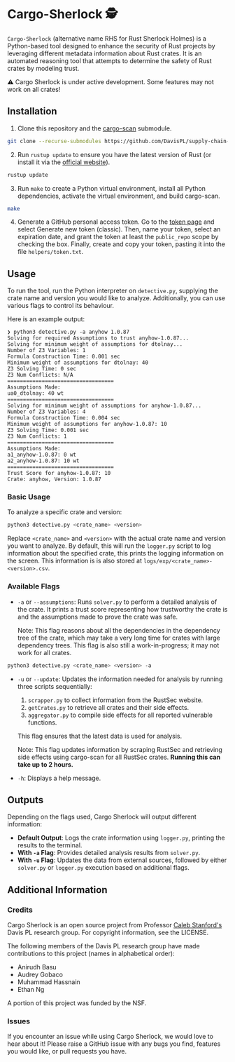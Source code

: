 # Cargo-Sherlock 🕵️
`Cargo-Sherlock` (alternative name RHS for Rust Sherlock Holmes) is a Python-based tool designed to enhance the security of Rust projects by leveraging different metadata information about Rust crates. It is an automated reasoning tool that attempts to determine the safety of Rust crates by modeling trust. 

⚠️ Cargo Sherlock is under active development. Some features may not work on all crates!

## Installation

1. Clone this repository and the [cargo-scan](https://github.com/PLSysSec/cargo-scan) submodule.
```Bash
git clone --recurse-submodules https://github.com/DavisPL/supply-chain-trust.git
```
2. Run `rustup update` to ensure you have the latest version of Rust (or install it via the [official website]((https://www.rust-lang.org/tools/install))).
```Bash
rustup update
```
3. Run `make` to create a Python virtual environment, install all Python dependencies, activate the virtual environment, and build cargo-scan.
```Bash
make
```
4. Generate a GitHub personal access token. Go to the [token page](https://github.com/settings/tokens/new) and select Generate new token (classic). Then, name your token, select an expiration date, and grant the token at least the `public_repo` scope by checking the box. Finally, create and copy your token, pasting it into the file `helpers/token.txt`.

## Usage
To run the tool, run the Python interpreter on `detective.py`, supplying the crate name and version you would like to analyze. Additionally, you can use various flags to control its behaviour. 

Here is an example output:
```
❯ python3 detective.py -a anyhow 1.0.87
Solving for required Assumptions to trust anyhow-1.0.87...
Solving for minimum weight of assumptions for dtolnay...
Number of Z3 Variables: 1
Formula Construction Time: 0.001 sec
Minimum weight of assumptions for dtolnay: 40
Z3 Solving Time: 0 sec
Z3 Num Conflicts: N/A
==================================
Assumptions Made:
ua0_dtolnay: 40 wt
==================================
Solving for minimum weight of assumptions for anyhow-1.0.87...
Number of Z3 Variables: 4
Formula Construction Time: 0.004 sec
Minimum weight of assumptions for anyhow-1.0.87: 10
Z3 Solving Time: 0.001 sec
Z3 Num Conflicts: 1
==================================
Assumptions Made:
a1_anyhow-1.0.87: 0 wt
a2_anyhow-1.0.87: 10 wt
==================================
Trust Score for anyhow-1.0.87: 10
Crate: anyhow, Version: 1.0.87
```

### Basic Usage

To analyze a specific crate and version:

```bash
python3 detective.py <crate_name> <version>
```

Replace `<crate_name>` and `<version>` with the actual crate name and version you want to analyze. By default, this will run the `logger.py` script to log information about the specified crate, this prints the logging information on the screen. This information is is also stored at `logs/exp/<crate_name>-<version>.csv`.

### Available Flags

- `-a` or `--assumptions`: Runs `solver.py` to perform a detailed analysis of the crate. It prints a trust score representing how trustworthy the crate is and the assumptions made to prove the crate was safe.
  
  Note: This flag reasons about all the dependencies in the dependency tree of the crate, which may take a very long time for crates with large dependency trees. This flag is also still a work-in-progress; it may not work for all crates.


```bash
python3 detective.py <crate_name> <version> -a
```

- `-u` or `--update`: Updates the information needed for analysis by running three scripts sequentially:
  1. `scrapper.py` to collect information from the RustSec website.
  2. `getCrates.py` to retrieve all crates and their side effects.
  3. `aggregator.py` to compile side effects for all reported vulnerable functions.
  
  This flag ensures that the latest data is used for analysis.
  
  Note: This flag updates information by scraping RustSec and retrieving side effects using cargo-scan for all RustSec crates. **Running this can take up to 2 hours.**

- `-h`: Displays a help message.

## Outputs

Depending on the flags used, Cargo Sherlock will output different information:
- **Default Output**: Logs the crate information using `logger.py`, printing the results to the terminal.
- **With `-a` Flag**: Provides detailed analysis results from `solver.py`.
- **With `-u` Flag**: Updates the data from external sources, followed by either `solver.py` or `logger.py` execution based on additional flags.

## Additional Information 

### Credits
Cargo Sherlock is an open source project from Professor [Caleb Stanford's](https://web.cs.ucdavis.edu/~cdstanford/) Davis PL research group. For copyright information, see the LICENSE.

The following members of the Davis PL research group have made contributions to this project (names in alphabetical order):
- Anirudh Basu
- Audrey Gobaco
- Muhammad Hassnain
- Ethan Ng

A portion of this project was funded by the NSF.

### Issues
If you encounter an issue while using Cargo Sherlock, we would love to hear about it! Please raise a GitHub issue with any bugs you find, features you would like, or pull requests you have.